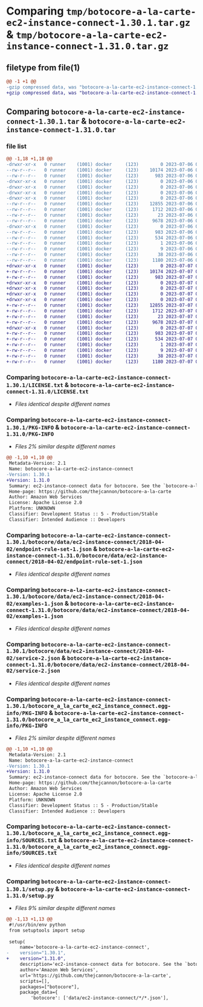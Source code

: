 # Comparing `tmp/botocore-a-la-carte-ec2-instance-connect-1.30.1.tar.gz` & `tmp/botocore-a-la-carte-ec2-instance-connect-1.31.0.tar.gz`

## filetype from file(1)

```diff
@@ -1 +1 @@
-gzip compressed data, was "botocore-a-la-carte-ec2-instance-connect-1.30.1.tar", last modified: Thu Jul  6 01:45:03 2023, max compression
+gzip compressed data, was "botocore-a-la-carte-ec2-instance-connect-1.31.0.tar", last modified: Fri Jul  7 01:43:53 2023, max compression
```

## Comparing `botocore-a-la-carte-ec2-instance-connect-1.30.1.tar` & `botocore-a-la-carte-ec2-instance-connect-1.31.0.tar`

### file list

```diff
@@ -1,18 +1,18 @@
-drwxr-xr-x   0 runner    (1001) docker     (123)        0 2023-07-06 01:45:03.218772 botocore-a-la-carte-ec2-instance-connect-1.30.1/
--rw-r--r--   0 runner    (1001) docker     (123)    10174 2023-07-06 01:45:03.000000 botocore-a-la-carte-ec2-instance-connect-1.30.1/LICENSE.txt
--rw-r--r--   0 runner    (1001) docker     (123)      983 2023-07-06 01:45:03.218772 botocore-a-la-carte-ec2-instance-connect-1.30.1/PKG-INFO
-drwxr-xr-x   0 runner    (1001) docker     (123)        0 2023-07-06 01:45:03.214771 botocore-a-la-carte-ec2-instance-connect-1.30.1/botocore/
-drwxr-xr-x   0 runner    (1001) docker     (123)        0 2023-07-06 01:45:03.214771 botocore-a-la-carte-ec2-instance-connect-1.30.1/botocore/data/
-drwxr-xr-x   0 runner    (1001) docker     (123)        0 2023-07-06 01:45:03.214771 botocore-a-la-carte-ec2-instance-connect-1.30.1/botocore/data/ec2-instance-connect/
-drwxr-xr-x   0 runner    (1001) docker     (123)        0 2023-07-06 01:45:03.218772 botocore-a-la-carte-ec2-instance-connect-1.30.1/botocore/data/ec2-instance-connect/2018-04-02/
--rw-r--r--   0 runner    (1001) docker     (123)    12855 2023-07-06 01:44:40.000000 botocore-a-la-carte-ec2-instance-connect-1.30.1/botocore/data/ec2-instance-connect/2018-04-02/endpoint-rule-set-1.json
--rw-r--r--   0 runner    (1001) docker     (123)     1712 2023-07-06 01:44:40.000000 botocore-a-la-carte-ec2-instance-connect-1.30.1/botocore/data/ec2-instance-connect/2018-04-02/examples-1.json
--rw-r--r--   0 runner    (1001) docker     (123)       23 2023-07-06 01:44:40.000000 botocore-a-la-carte-ec2-instance-connect-1.30.1/botocore/data/ec2-instance-connect/2018-04-02/paginators-1.json
--rw-r--r--   0 runner    (1001) docker     (123)     9678 2023-07-06 01:44:40.000000 botocore-a-la-carte-ec2-instance-connect-1.30.1/botocore/data/ec2-instance-connect/2018-04-02/service-2.json
-drwxr-xr-x   0 runner    (1001) docker     (123)        0 2023-07-06 01:45:03.218772 botocore-a-la-carte-ec2-instance-connect-1.30.1/botocore_a_la_carte_ec2_instance_connect.egg-info/
--rw-r--r--   0 runner    (1001) docker     (123)      983 2023-07-06 01:45:03.000000 botocore-a-la-carte-ec2-instance-connect-1.30.1/botocore_a_la_carte_ec2_instance_connect.egg-info/PKG-INFO
--rw-r--r--   0 runner    (1001) docker     (123)      534 2023-07-06 01:45:03.000000 botocore-a-la-carte-ec2-instance-connect-1.30.1/botocore_a_la_carte_ec2_instance_connect.egg-info/SOURCES.txt
--rw-r--r--   0 runner    (1001) docker     (123)        1 2023-07-06 01:45:03.000000 botocore-a-la-carte-ec2-instance-connect-1.30.1/botocore_a_la_carte_ec2_instance_connect.egg-info/dependency_links.txt
--rw-r--r--   0 runner    (1001) docker     (123)        9 2023-07-06 01:45:03.000000 botocore-a-la-carte-ec2-instance-connect-1.30.1/botocore_a_la_carte_ec2_instance_connect.egg-info/top_level.txt
--rw-r--r--   0 runner    (1001) docker     (123)       38 2023-07-06 01:45:03.218772 botocore-a-la-carte-ec2-instance-connect-1.30.1/setup.cfg
--rw-r--r--   0 runner    (1001) docker     (123)     1180 2023-07-06 01:45:03.000000 botocore-a-la-carte-ec2-instance-connect-1.30.1/setup.py
+drwxr-xr-x   0 runner    (1001) docker     (123)        0 2023-07-07 01:43:53.879301 botocore-a-la-carte-ec2-instance-connect-1.31.0/
+-rw-r--r--   0 runner    (1001) docker     (123)    10174 2023-07-07 01:43:53.000000 botocore-a-la-carte-ec2-instance-connect-1.31.0/LICENSE.txt
+-rw-r--r--   0 runner    (1001) docker     (123)      983 2023-07-07 01:43:53.879301 botocore-a-la-carte-ec2-instance-connect-1.31.0/PKG-INFO
+drwxr-xr-x   0 runner    (1001) docker     (123)        0 2023-07-07 01:43:53.879301 botocore-a-la-carte-ec2-instance-connect-1.31.0/botocore/
+drwxr-xr-x   0 runner    (1001) docker     (123)        0 2023-07-07 01:43:53.879301 botocore-a-la-carte-ec2-instance-connect-1.31.0/botocore/data/
+drwxr-xr-x   0 runner    (1001) docker     (123)        0 2023-07-07 01:43:53.879301 botocore-a-la-carte-ec2-instance-connect-1.31.0/botocore/data/ec2-instance-connect/
+drwxr-xr-x   0 runner    (1001) docker     (123)        0 2023-07-07 01:43:53.879301 botocore-a-la-carte-ec2-instance-connect-1.31.0/botocore/data/ec2-instance-connect/2018-04-02/
+-rw-r--r--   0 runner    (1001) docker     (123)    12855 2023-07-07 01:43:28.000000 botocore-a-la-carte-ec2-instance-connect-1.31.0/botocore/data/ec2-instance-connect/2018-04-02/endpoint-rule-set-1.json
+-rw-r--r--   0 runner    (1001) docker     (123)     1712 2023-07-07 01:43:28.000000 botocore-a-la-carte-ec2-instance-connect-1.31.0/botocore/data/ec2-instance-connect/2018-04-02/examples-1.json
+-rw-r--r--   0 runner    (1001) docker     (123)       23 2023-07-07 01:43:28.000000 botocore-a-la-carte-ec2-instance-connect-1.31.0/botocore/data/ec2-instance-connect/2018-04-02/paginators-1.json
+-rw-r--r--   0 runner    (1001) docker     (123)     9678 2023-07-07 01:43:28.000000 botocore-a-la-carte-ec2-instance-connect-1.31.0/botocore/data/ec2-instance-connect/2018-04-02/service-2.json
+drwxr-xr-x   0 runner    (1001) docker     (123)        0 2023-07-07 01:43:53.879301 botocore-a-la-carte-ec2-instance-connect-1.31.0/botocore_a_la_carte_ec2_instance_connect.egg-info/
+-rw-r--r--   0 runner    (1001) docker     (123)      983 2023-07-07 01:43:53.000000 botocore-a-la-carte-ec2-instance-connect-1.31.0/botocore_a_la_carte_ec2_instance_connect.egg-info/PKG-INFO
+-rw-r--r--   0 runner    (1001) docker     (123)      534 2023-07-07 01:43:53.000000 botocore-a-la-carte-ec2-instance-connect-1.31.0/botocore_a_la_carte_ec2_instance_connect.egg-info/SOURCES.txt
+-rw-r--r--   0 runner    (1001) docker     (123)        1 2023-07-07 01:43:53.000000 botocore-a-la-carte-ec2-instance-connect-1.31.0/botocore_a_la_carte_ec2_instance_connect.egg-info/dependency_links.txt
+-rw-r--r--   0 runner    (1001) docker     (123)        9 2023-07-07 01:43:53.000000 botocore-a-la-carte-ec2-instance-connect-1.31.0/botocore_a_la_carte_ec2_instance_connect.egg-info/top_level.txt
+-rw-r--r--   0 runner    (1001) docker     (123)       38 2023-07-07 01:43:53.879301 botocore-a-la-carte-ec2-instance-connect-1.31.0/setup.cfg
+-rw-r--r--   0 runner    (1001) docker     (123)     1180 2023-07-07 01:43:53.000000 botocore-a-la-carte-ec2-instance-connect-1.31.0/setup.py
```

### Comparing `botocore-a-la-carte-ec2-instance-connect-1.30.1/LICENSE.txt` & `botocore-a-la-carte-ec2-instance-connect-1.31.0/LICENSE.txt`

 * *Files identical despite different names*

### Comparing `botocore-a-la-carte-ec2-instance-connect-1.30.1/PKG-INFO` & `botocore-a-la-carte-ec2-instance-connect-1.31.0/PKG-INFO`

 * *Files 2% similar despite different names*

```diff
@@ -1,10 +1,10 @@
 Metadata-Version: 2.1
 Name: botocore-a-la-carte-ec2-instance-connect
-Version: 1.30.1
+Version: 1.31.0
 Summary: ec2-instance-connect data for botocore. See the `botocore-a-la-carte` package for more info.
 Home-page: https://github.com/thejcannon/botocore-a-la-carte
 Author: Amazon Web Services
 License: Apache License 2.0
 Platform: UNKNOWN
 Classifier: Development Status :: 5 - Production/Stable
 Classifier: Intended Audience :: Developers
```

### Comparing `botocore-a-la-carte-ec2-instance-connect-1.30.1/botocore/data/ec2-instance-connect/2018-04-02/endpoint-rule-set-1.json` & `botocore-a-la-carte-ec2-instance-connect-1.31.0/botocore/data/ec2-instance-connect/2018-04-02/endpoint-rule-set-1.json`

 * *Files identical despite different names*

### Comparing `botocore-a-la-carte-ec2-instance-connect-1.30.1/botocore/data/ec2-instance-connect/2018-04-02/examples-1.json` & `botocore-a-la-carte-ec2-instance-connect-1.31.0/botocore/data/ec2-instance-connect/2018-04-02/examples-1.json`

 * *Files identical despite different names*

### Comparing `botocore-a-la-carte-ec2-instance-connect-1.30.1/botocore/data/ec2-instance-connect/2018-04-02/service-2.json` & `botocore-a-la-carte-ec2-instance-connect-1.31.0/botocore/data/ec2-instance-connect/2018-04-02/service-2.json`

 * *Files identical despite different names*

### Comparing `botocore-a-la-carte-ec2-instance-connect-1.30.1/botocore_a_la_carte_ec2_instance_connect.egg-info/PKG-INFO` & `botocore-a-la-carte-ec2-instance-connect-1.31.0/botocore_a_la_carte_ec2_instance_connect.egg-info/PKG-INFO`

 * *Files 2% similar despite different names*

```diff
@@ -1,10 +1,10 @@
 Metadata-Version: 2.1
 Name: botocore-a-la-carte-ec2-instance-connect
-Version: 1.30.1
+Version: 1.31.0
 Summary: ec2-instance-connect data for botocore. See the `botocore-a-la-carte` package for more info.
 Home-page: https://github.com/thejcannon/botocore-a-la-carte
 Author: Amazon Web Services
 License: Apache License 2.0
 Platform: UNKNOWN
 Classifier: Development Status :: 5 - Production/Stable
 Classifier: Intended Audience :: Developers
```

### Comparing `botocore-a-la-carte-ec2-instance-connect-1.30.1/botocore_a_la_carte_ec2_instance_connect.egg-info/SOURCES.txt` & `botocore-a-la-carte-ec2-instance-connect-1.31.0/botocore_a_la_carte_ec2_instance_connect.egg-info/SOURCES.txt`

 * *Files identical despite different names*

### Comparing `botocore-a-la-carte-ec2-instance-connect-1.30.1/setup.py` & `botocore-a-la-carte-ec2-instance-connect-1.31.0/setup.py`

 * *Files 9% similar despite different names*

```diff
@@ -1,13 +1,13 @@
 #!/usr/bin/env python
 from setuptools import setup
 
 setup(
     name='botocore-a-la-carte-ec2-instance-connect',
-    version="1.30.1",
+    version="1.31.0",
     description='ec2-instance-connect data for botocore. See the `botocore-a-la-carte` package for more info.',
     author='Amazon Web Services',
     url='https://github.com/thejcannon/botocore-a-la-carte',
     scripts=[],
     packages=["botocore"],
     package_data={
         'botocore': ['data/ec2-instance-connect/*/*.json'],
```

